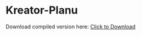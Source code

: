 # Kreator-Planu

Download compiled version here:
<a href="KreatorPlanu.zip" download>Click to Download</a>
